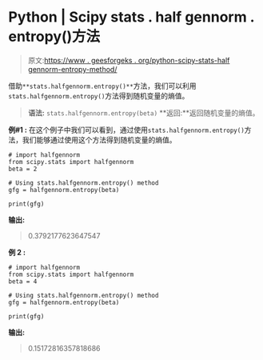 # Python | Scipy stats . half gennorm . entropy()方法

> 原文:[https://www . geesforgeks . org/python-scipy-stats-half gennorm-entropy-method/](https://www.geeksforgeeks.org/python-scipy-stats-halfgennorm-entropy-method/)

借助`**stats.halfgennorm.entropy()**`方法，我们可以利用`stats.halfgennorm.entropy()`方法得到随机变量的熵值。

> **语法:** `stats.halfgennorm.entropy(beta)`
> **返回:**返回随机变量的熵值。

**例#1 :**
在这个例子中我们可以看到，通过使用`stats.halfgennorm.entropy()`方法，我们能够通过使用这个方法得到随机变量的熵值。

```
# import halfgennorm
from scipy.stats import halfgennorm
beta = 2

# Using stats.halfgennorm.entropy() method
gfg = halfgennorm.entropy(beta)

print(gfg)
```

**输出:**

> 0.3792177623647547

**例 2 :**

```
# import halfgennorm
from scipy.stats import halfgennorm
beta = 4

# Using stats.halfgennorm.entropy() method
gfg = halfgennorm.entropy(beta)

print(gfg)
```

**输出:**

> 0.15172816357818686